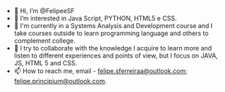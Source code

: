 - 👋 Hi, I’m @FelipeeSF
- 👀 I’m interested in Java Script, PYTHON, HTML5 e CSS.
- 🌱 I'm currently in a Systems Analysis and Development course and I take courses outside to learn programming language and others to complement college.
- 💞️ I try to collaborate with the knowledge I acquire to learn more and listen to different experiences and points of view, but I focus on JAVA, JS, HTML 5 and CSS.
- 📫 How to reach me, email - felipe.sferreiraa@outlook.com; felipe.principium@outlook.com.

<!---
FelipeeSF/FelipeeSF is a ✨ special ✨ repository because its `README.md` (this file) appears on your GitHub profile.
You can click the Preview link to take a look at your changes.
--->
